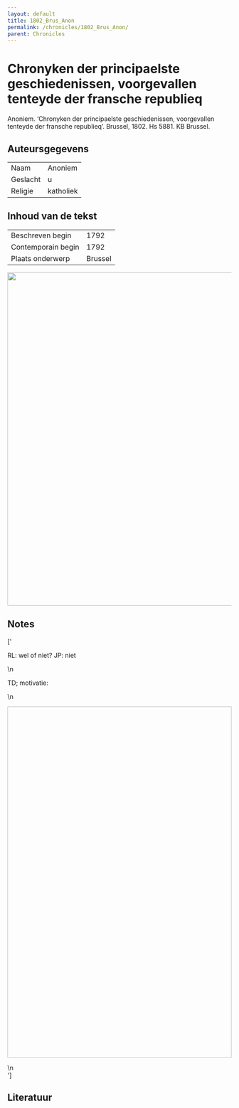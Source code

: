 ```yaml
---
layout: default
title: 1802_Brus_Anon
permalink: /chronicles/1802_Brus_Anon/
parent: Chronicles
--- 
```



# Chronyken der principaelste geschiedenissen, voorgevallen tenteyde der fransche republieq 

Anoniem. ‘Chronyken der principaelste geschiedenissen, voorgevallen tenteyde der fransche republieq’. Brussel, 1802. Hs 5881. KB Brussel. 

## Auteursgegevens 

| | | 
| --------------- | --------------- | 
| Naam |  Anoniem | 
| Geslacht | u | 
| Religie | katholiek | 

## Inhoud van de tekst 

| | | 
| --------------- | --------------- | 
| Beschreven begin | 1792 | 
| Contemporain begin | 1792 | 
| Plaats onderwerp | Brussel | 

[<img src="..\..\barplots_chronicles\1802_Brus_Anon.jpg" width="750"/>](..\..\barplots_chronicles\1802_Brus_Anon.jpg) 

## Notes 

['<div data-schema-version="8"><p>RL: wel of niet? JP: niet</p>\n<p>TD; motivatie:</p>\n<p><img alt="" data-attachment-key="2HB8LF66" width="846" height="790"></p>\n</div>'] 

## Literatuur 

